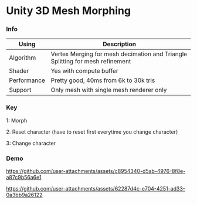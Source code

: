 # Unity 3D Mesh Morphing 

### Info

| Using  | Description |
| ------ | ----------- |
| Algorithm   | Vertex Merging for mesh decimation and Triangle Splitting for mesh refinement |
| Shader | Yes with compute buffer |
| Performance    | Pretty good, 40ms from 6k to 30k tris |
| Support | Only mesh with single mesh renderer only|

### Key

1: Morph

2: Reset character (have to reset first everytime you change character)

3: Change character

### Demo



https://github.com/user-attachments/assets/c8954340-d5ab-4976-8f8e-a87c9b56a6e1



https://github.com/user-attachments/assets/62287d4c-e704-4251-ad33-0a3bb9a26122

